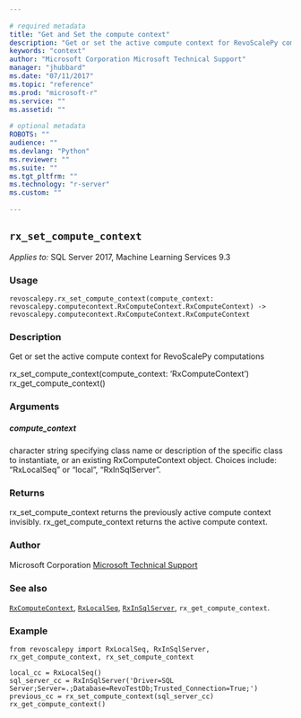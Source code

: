 ```yaml
--- 
 
# required metadata 
title: "Get and Set the compute context" 
description: "Get or set the active compute context for RevoScalePy computationsrx_set_compute_context(compute_context: ‘RxComputeContext’) rx_get_compute_context()" 
keywords: "context" 
author: "Microsoft Corporation Microsoft Technical Support" 
manager: "jhubbard" 
ms.date: "07/11/2017" 
ms.topic: "reference" 
ms.prod: "microsoft-r" 
ms.service: "" 
ms.assetid: "" 
 
# optional metadata 
ROBOTS: "" 
audience: "" 
ms.devlang: "Python" 
ms.reviewer: "" 
ms.suite: "" 
ms.tgt_pltfrm: "" 
ms.technology: "r-server" 
ms.custom: "" 
 
---
```


## `rx_set_compute_context`


*Applies to:* SQL Server 2017, Machine Learning Services 9.3


### Usage



```
revoscalepy.rx_set_compute_context(compute_context: revoscalepy.computecontext.RxComputeContext.RxComputeContext) -> revoscalepy.computecontext.RxComputeContext.RxComputeContext
```




### Description

Get or set the active compute context for RevoScalePy computations

rx_set_compute_context(compute_context: ‘RxComputeContext’)
rx_get_compute_context()


### Arguments


##### compute_context

character string specifying class name or description
of the specific class to instantiate, or an existing RxComputeContext object.
Choices include: “RxLocalSeq” or “local”, “RxInSqlServer”.


### Returns

rx_set_compute_context returns the previously active compute context
invisibly. rx_get_compute_context returns the active compute context.


### Author

Microsoft Corporation [Microsoft Technical Support](https://go.microsoft.com/fwlink/?LinkID=698556&clcid=0x409)


### See also

[`RxComputeContext`](RxComputeContext.md),
[`RxLocalSeq`](RxLocalSeq.md),
[`RxInSqlServer`](RxInSqlServer.md),
`rx_get_compute_context`.


### Example



```
from revoscalepy import RxLocalSeq, RxInSqlServer, rx_get_compute_context, rx_set_compute_context

local_cc = RxLocalSeq()
sql_server_cc = RxInSqlServer('Driver=SQL Server;Server=.;Database=RevoTestDb;Trusted_Connection=True;')
previous_cc = rx_set_compute_context(sql_server_cc)
rx_get_compute_context()
```

